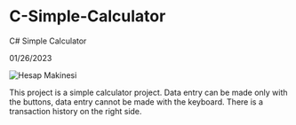# C-Simple-Calculator
C# Simple Calculator


01/26/2023

![Hesap Makinesi](https://user-images.githubusercontent.com/118270353/214851905-b7e53bbc-5cdc-47a4-a91c-d89eee893b90.png)

This project is a simple calculator project. 
Data entry can be made only with the buttons, data entry cannot be made with the keyboard. There is a transaction history on the right side.

